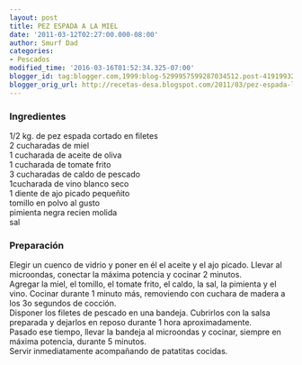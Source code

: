 ```yaml
---
layout: post
title: PEZ ESPADA A LA MIEL
date: '2011-03-12T02:27:00.000-08:00'
author: Smurf Dad
categories:
- Pescados
modified_time: '2016-03-16T01:52:34.325-07:00'
blogger_id: tag:blogger.com,1999:blog-5299957599287034512.post-4191993265533133931
blogger_orig_url: http://recetas-desa.blogspot.com/2011/03/pez-espada-la-miel.html
---
```


<h3>Ingredientes</h3>1/2 kg. de pez espada cortado en filetes<br />2 cucharadas de miel<br />1 cucharada de aceite de oliva<br />1 cucharada de tomate frito<br />3 cucharadas de caldo de pescado<br />1cucharada de vino blanco seco<br />1 diente de ajo picado pequeñito<br />tomillo en polvo al gusto<br />pimienta negra recien molida<br />sal<br /><h3>Preparación</h3>Elegir un cuenco de vidrio y poner en él el aceite y el ajo picado. Llevar al microondas, conectar la máxima potencia y cocinar 2 minutos.<br />Agregar la miel, el tomillo, el tomate frito, el caldo, la sal, la pimienta y el vino. Cocinar durante 1 minuto más, removiendo con cuchara de madera a los 3o segundos de cocción.<br />Disponer los filetes de pescado en una bandeja. Cubrirlos con la salsa preparada y dejarlos en reposo durante 1 hora aproximadamente.<br />Pasado ese tiempo, llevar la bandeja al microondas y cocinar, siempre en máxima potencia, durante 5 minutos.<br />Servir inmediatamente acompañando de patatitas cocidas.
